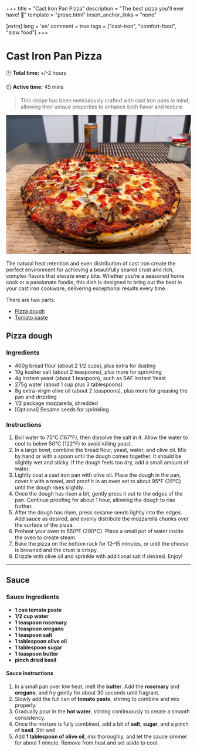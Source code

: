 +++
title = "Cast Iron Pan Pizza"
description = "The best pizza you'll ever have! 🍕"
template = "prose.html"
insert_anchor_links = "none"


[extra]
lang = 'en'
comment = true
tags = ["cast-iron", "comfort-food", "slow food"]
+++


# Cast Iron Pan Pizza

🕑 **Total time:** +/-2 hours 

⏲️ **Active time:** 45 mins 


> This recipe has been meticulously crafted with cast iron pans in mind, allowing their unique properties to enhance both flavor and texture. 

![PanPizza](panpizza1.jpeg)

The natural heat retention and even distribution of cast iron create the perfect environment for achieving a beautifully seared crust and rich, complex flavors that elevate every bite. Whether you’re a seasoned home cook or a passionate foodie, this dish is designed to bring out the best in your cast iron cookware, delivering exceptional results every time.

There are two parts:

- [Pizza dough](#pizza-dough)
- [Tomato paste](#sauce)

## Pizza dough

### Ingredients

- 400g bread flour (about 2 1/2 cups), plus extra for dusting
- 10g kosher salt (about 2 teaspoons), plus more for sprinkling
- 4g instant yeast (about 1 teaspoon), such as SAF Instant Yeast
- 275g water (about 1 cup plus 3 tablespoons)
- 8g extra-virgin olive oil (about 2 teaspoons), plus more for greasing the pan and drizzling
- 1/2 package mozzarella, shredded
- [Optional] Sesame seeds for sprinkling


### Instructions

1. Boil water to 75°C (167°F), then dissolve the salt in it. Allow the water to cool to below 50°C (122°F) to avoid killing yeast.
2. In a large bowl, combine the bread flour, yeast, water, and olive oil. Mix by hand or with a spoon until the dough comes together. It should be slightly wet and sticky. If the dough feels too dry, add a small amount of water.
3. Lightly coat a cast iron pan with olive oil. Place the dough in the pan, cover it with a towel, and proof it in an oven set to about 95°F (35°C) until the dough rises slightly.
4. Once the dough has risen a bit, gently press it out to the edges of the pan. Continue proofing for about 1 hour, allowing the dough to rise further.
5. After the dough has risen, press sesame seeds lightly into the edges. Add sauce as desired, and evenly distribute the mozzarella chunks over the surface of the pizza.
6. Preheat your oven to 550°F (290°C). Place a small pot of water inside the oven to create steam.
7. Bake the pizza on the bottom rack for 12–15 minutes, or until the cheese is browned and the crust is crispy.
8. Drizzle with olive oil and sprinkle with additional salt if desired. Enjoy!

---

## Sauce

### Sauce Ingredients

- **1 can tomato paste**
- **1/2 cup water**
- **1 teaspoon rosemary**
- **1 teaspoon oregano**
- **1 teaspoon salt**
- **1 tablespoon olive oil**
- **1 tablespoon sugar**
- **1 teaspoon butter**
- **pinch dried basil**

#### Sauce Instructions

1. In a small pan over low heat, melt the **butter**. Add the **rosemary** and **oregano**, and fry gently for about 30 seconds until fragrant.
2. Slowly add the full can of **tomato paste**, stirring to combine and mix properly.
3. Gradually pour in the **hot water**, stirring continuously to create a smooth consistency.
4. Once the mixture is fully combined, add a bit of **salt**, **sugar**, and a pinch of **basil**. Stir well.
5. Add **1 tablespoon of olive oil**, mix thoroughly, and let the sauce simmer for about 1 minute. Remove from heat and set aside to cool.
